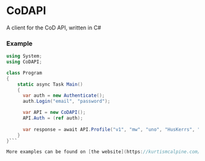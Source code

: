 # CoDAPI
A client for the CoD API, written in C#

### Example

```csharp
using System;
using CoDAPI;

class Program
{
    static async Task Main()
    {
      var auth = new Authenticate();
      auth.Login("email", "password");

      var API = new CoDAPI();
      API.Auth = (ref auth);
      
      var response = await API.Profile("v1", "mw", "uno", "HusKerrs", "wz");     
    }
}```

More examples can be found on [the website](https://kurtismcalpine.com/codapi/docs/)
